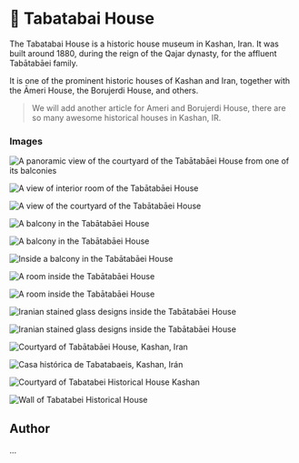 # 🕌 Tabatabai House

The Tabatabai House is a historic house museum in Kashan, Iran. It was built
around 1880, during the reign of the Qajar dynasty, for the affluent Tabātabāei
family.

It is one of the prominent historic houses of Kashan and Iran, together with the
Āmeri House, the Borujerdi House, and others.

> We will add another article for Ameri and Borujerdi House, there are so many
> awesome historical houses in Kashan, IR.

### Images

![A panoramic view of the courtyard of the Tabātabāei House from one of its balconies](https://upload.wikimedia.org/wikipedia/commons/b/b5/The_Tab%C4%81tab%C4%81ei_House_-_kashan_-_IRAN_%D8%AE%D8%A7%D9%86%D9%87_%D8%B7%D8%A8%D8%A7%D8%B7%D8%A8%D8%A7%DB%8C%DB%8C_%D9%87%D8%A7%DB%8C_%DA%A9%D8%A7%D8%B4%D8%A7%D9%86-_%D8%A7%DB%8C%D8%B1%D8%A7%D9%86_16.jpg)

![A view of interior room of the Tabātabāei House](https://upload.wikimedia.org/wikipedia/commons/9/9c/Tabatabai_House.jpg)

![A view of the courtyard of the Tabātabāei House](https://upload.wikimedia.org/wikipedia/commons/8/85/Courtyard_of_the_Tab%C4%81tab%C4%81ei_House%2C_Kashan.jpg)

![A balcony in the Tabātabāei House](https://upload.wikimedia.org/wikipedia/commons/b/ba/%D8%AE%D8%A7%D9%86%D9%87_%D8%B7%D8%A8%D8%A7%D8%B7%D8%A8%D8%A7%DB%8C%DB%8C_%D9%87%D8%A7_%DA%A9%D8%A7%D8%B4%D8%A7%D9%86_%D8%A7%DB%8C%D8%B1%D8%A7%D9%86-The_Tabatabaei_House_kashan_iran_03.jpg)

![A balcony in the Tabātabāei House](https://upload.wikimedia.org/wikipedia/commons/2/26/Khaneh_Tabatabaei-ha_or_%22The_Tabatabaeis%27_House%22_%286223533257%29.jpg)

![Inside a balcony in the Tabātabāei House](https://upload.wikimedia.org/wikipedia/commons/e/e0/Casa_hist%C3%B3rica_de_Tabatabaeis%2C_Kashan%2C_Ir%C3%A1n%2C_2016-09-19%2C_DD_71.jpg)

![A room inside the Tabātabāei House](https://upload.wikimedia.org/wikipedia/commons/9/90/The_Tab%C4%81tab%C4%81ei_House_-_kashan_-_IRAN_%D8%AE%D8%A7%D9%86%D9%87_%D8%B7%D8%A8%D8%A7%D8%B7%D8%A8%D8%A7%DB%8C%DB%8C_%D9%87%D8%A7%DB%8C_%DA%A9%D8%A7%D8%B4%D8%A7%D9%86-_%D8%A7%DB%8C%D8%B1%D8%A7%D9%86_07.jpg)

![A room inside the Tabātabāei House](https://upload.wikimedia.org/wikipedia/commons/5/56/The_Tab%C4%81tab%C4%81ei_House_-_kashan_-_IRAN_%D8%AE%D8%A7%D9%86%D9%87_%D8%B7%D8%A8%D8%A7%D8%B7%D8%A8%D8%A7%DB%8C%DB%8C_%D9%87%D8%A7%DB%8C_%DA%A9%D8%A7%D8%B4%D8%A7%D9%86-_%D8%A7%DB%8C%D8%B1%D8%A7%D9%86_10.jpg)

![Iranian stained glass designs inside the Tabātabāei House](https://upload.wikimedia.org/wikipedia/commons/c/c7/Stained_glass_work_at_the_Tab%C4%81tab%C4%81ei_House%2C_Kashan.jpg)

![Iranian stained glass designs inside the Tabātabāei House](https://upload.wikimedia.org/wikipedia/commons/8/87/Tab%C4%81tab%C4%81ei_House_%D8%AE%D8%A7%D9%86%D9%87_%D8%B7%D8%A8%D8%A7%D8%B7%D8%A8%D8%A7%DB%8C%DB%8C_%D9%87%D8%A7%DB%8C_%DA%A9%D8%A7%D8%B4%D8%A7%D9%86_03.jpg)

![Courtyard of Tabātabāei House, Kashan, Iran](https://upload.wikimedia.org/wikipedia/commons/thumb/5/54/Tab%C4%81tab%C4%81ei_House%2C_Kashan_02.jpg/1280px-Tab%C4%81tab%C4%81ei_House%2C_Kashan_02.jpg)

![Casa histórica de Tabatabaeis, Kashan, Irán](https://upload.wikimedia.org/wikipedia/commons/4/4c/Casa_hist%C3%B3rica_de_Tabatabaeis%2C_Kashan%2C_Ir%C3%A1n%2C_2016-09-19%2C_DD_65.jpg?uselang=fa)

![Courtyard of Tabatabei Historical House Kashan](https://upload.wikimedia.org/wikipedia/commons/8/89/Courtyard_of_Tabatabei_Historical_House_Kashan.jpg)

![Wall of Tabatabei Historical House](https://upload.wikimedia.org/wikipedia/commons/c/ce/%D9%86%D9%85%D8%A7%DB%8C%DB%8C_%D8%A7%D8%B2_%D8%AA%D8%B2%D8%A6%DB%8C%D9%86%D8%A7%D8%AA_%D8%AF%DB%8C%D9%88%D8%A7%D8%B1%DB%8C_%D8%AE%D8%A7%D9%86%D9%87_%D8%B7%D8%A8%D8%A7%D8%B7%D8%A8%D8%A7%DB%8C%DB%8C.jpg)

## Author

...
